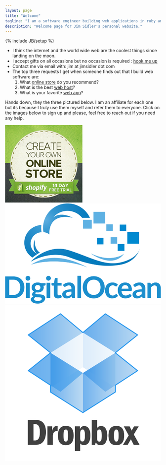 ```yaml
---
layout: page
title: "Welcome"
tagline: "I am a software engineer building web applications in ruby and other advanced technologies"
description: "Welcome page for Jim Sidler's personal website."
---
```

{% include JB/setup %}

* I think the internet and the world wide web are the coolest things since landing on the moon.
* I accept gifts on all occasions but no occasion is required : [hook me up](http://www.amazon.com/gp/registry/wishlist/1HD569IK8VEK4)
* Contact me via email with: jim at jimsidler dot com
* The top three requests I get when someone finds out that I build web software are:
  1. What <a href="http://www.shopify.com/?ref=jimsidler" title="Sell online with Shopify!">online store</a> do you recommend?
  2. What is the best <a href="https://www.digitalocean.com/?refcode=1ae5c972d80e" title="Digital Ocean Hosting">web host</a>?
  3. What is your favorite <a href="http://db.tt/08XgsvSf" title="Dropbox: Cloud file storage">web app</a>?

Hands down, they the three pictured below. I am an affiliate for each one but its because I truly use them myself and refer them to everyone. Click on the images below to sign up and please, feel free to reach out if you need any help.

<div class="row">
  <div class="span4">
    <a href="http://www.shopify.com/?ref=jimsidler" title="Sell online with Shopify!"><img src="/assets/images/shopify_banner_250x250.jpg" alt="Shopify App Store Banner" /></a>
  </div>
  <div class="span4">
    <a href="https://www.digitalocean.com/?refcode=1ae5c972d80e" title="Digital Ocean Hosting"><img src="/assets/images/digitalocean.png" alt="Digital Ocean Logo" /></a>
  </div>
  <div class="span4">
    <a href="http://db.tt/08XgsvSf" title="Dropbox: Cloud file storage"><img src="/assets/images/dropbox_logo.png" alt="Your stuff, anywhere" /></a>
  </div>
</div>

<!-- * Find me here:
[![Working With Rails icon](/assets/images/icon-wwr.png "Working With Rails")](http://www.workingwithrails.com/person/17550-jim-sidler)
[![Linked In icon](/assets/images/icon-linkedin.png "LinkedIn")](http://www.linkedin.com/in/jimsidler)
[![Github icon](/assets/images/icon-git.png "Github")](http://github.com/jvsidler)
[![Facebook icon](/assets/images/icon-facebook.png "Facebook")](http://facebook.com/jvsidler)
[![Twitter icon](/assets/images/icon-twitter.png "Twitter")](http://twitter.com/jvsidler)
[![Last.fm icon](/assets/images/icon-lastfm.png "Last.fm")](http://www.last.fm/user/jvsidler)
[![Flickr icon](/assets/images/icon-flickr.png "Flickr")](http://flickr.com/photos/jvsidler) -->